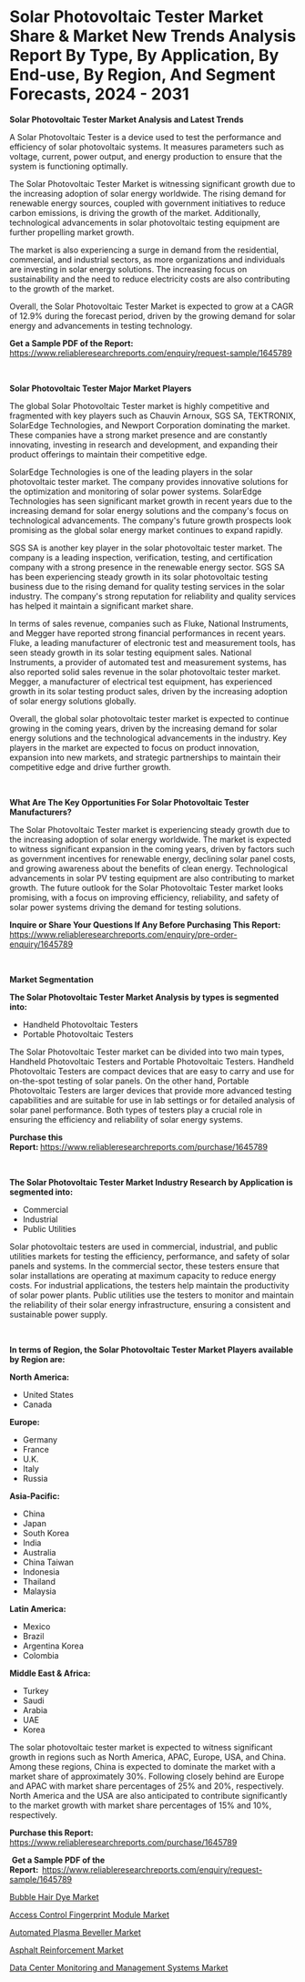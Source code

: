 <p><h1>Solar Photovoltaic Tester Market Share & Market New Trends Analysis Report By Type, By Application, By End-use, By Region, And Segment Forecasts, 2024 - 2031</h1></p><p><strong>Solar Photovoltaic Tester Market Analysis and Latest Trends</strong></p>
<p><p>A Solar Photovoltaic Tester is a device used to test the performance and efficiency of solar photovoltaic systems. It measures parameters such as voltage, current, power output, and energy production to ensure that the system is functioning optimally.</p><p>The Solar Photovoltaic Tester Market is witnessing significant growth due to the increasing adoption of solar energy worldwide. The rising demand for renewable energy sources, coupled with government initiatives to reduce carbon emissions, is driving the growth of the market. Additionally, technological advancements in solar photovoltaic testing equipment are further propelling market growth.</p><p>The market is also experiencing a surge in demand from the residential, commercial, and industrial sectors, as more organizations and individuals are investing in solar energy solutions. The increasing focus on sustainability and the need to reduce electricity costs are also contributing to the growth of the market.</p><p>Overall, the Solar Photovoltaic Tester Market is expected to grow at a CAGR of 12.9% during the forecast period, driven by the growing demand for solar energy and advancements in testing technology.</p></p>
<p><strong>Get a Sample PDF of the Report:&nbsp;</strong> <a href="https://www.reliableresearchreports.com/enquiry/request-sample/1645789">https://www.reliableresearchreports.com/enquiry/request-sample/1645789</a></p>
<p>&nbsp;</p>
<p><strong>Solar Photovoltaic Tester Major Market Players</strong></p>
<p><p>The global Solar Photovoltaic Tester market is highly competitive and fragmented with key players such as Chauvin Arnoux, SGS SA, TEKTRONIX, SolarEdge Technologies, and Newport Corporation dominating the market. These companies have a strong market presence and are constantly innovating, investing in research and development, and expanding their product offerings to maintain their competitive edge.</p><p>SolarEdge Technologies is one of the leading players in the solar photovoltaic tester market. The company provides innovative solutions for the optimization and monitoring of solar power systems. SolarEdge Technologies has seen significant market growth in recent years due to the increasing demand for solar energy solutions and the company's focus on technological advancements. The company's future growth prospects look promising as the global solar energy market continues to expand rapidly.</p><p>SGS SA is another key player in the solar photovoltaic tester market. The company is a leading inspection, verification, testing, and certification company with a strong presence in the renewable energy sector. SGS SA has been experiencing steady growth in its solar photovoltaic testing business due to the rising demand for quality testing services in the solar industry. The company's strong reputation for reliability and quality services has helped it maintain a significant market share.</p><p>In terms of sales revenue, companies such as Fluke, National Instruments, and Megger have reported strong financial performances in recent years. Fluke, a leading manufacturer of electronic test and measurement tools, has seen steady growth in its solar testing equipment sales. National Instruments, a provider of automated test and measurement systems, has also reported solid sales revenue in the solar photovoltaic tester market. Megger, a manufacturer of electrical test equipment, has experienced growth in its solar testing product sales, driven by the increasing adoption of solar energy solutions globally.</p><p>Overall, the global solar photovoltaic tester market is expected to continue growing in the coming years, driven by the increasing demand for solar energy solutions and the technological advancements in the industry. Key players in the market are expected to focus on product innovation, expansion into new markets, and strategic partnerships to maintain their competitive edge and drive further growth.</p></p>
<p>&nbsp;</p>
<p><strong>What Are The Key Opportunities For Solar Photovoltaic Tester Manufacturers?</strong></p>
<p><p>The Solar Photovoltaic Tester market is experiencing steady growth due to the increasing adoption of solar energy worldwide. The market is expected to witness significant expansion in the coming years, driven by factors such as government incentives for renewable energy, declining solar panel costs, and growing awareness about the benefits of clean energy. Technological advancements in solar PV testing equipment are also contributing to market growth. The future outlook for the Solar Photovoltaic Tester market looks promising, with a focus on improving efficiency, reliability, and safety of solar power systems driving the demand for testing solutions.</p></p>
<p><strong>Inquire or Share Your Questions If Any Before Purchasing This Report:</strong> <a href="https://www.reliableresearchreports.com/enquiry/pre-order-enquiry/1645789">https://www.reliableresearchreports.com/enquiry/pre-order-enquiry/1645789</a></p>
<p>&nbsp;</p>
<p><strong>Market Segmentation</strong></p>
<p><strong>The Solar Photovoltaic Tester Market Analysis by types is segmented into:</strong></p>
<p><ul><li>Handheld Photovoltaic Testers</li><li>Portable Photovoltaic Testers</li></ul></p>
<p><p>The Solar Photovoltaic Tester market can be divided into two main types, Handheld Photovoltaic Testers and Portable Photovoltaic Testers. Handheld Photovoltaic Testers are compact devices that are easy to carry and use for on-the-spot testing of solar panels. On the other hand, Portable Photovoltaic Testers are larger devices that provide more advanced testing capabilities and are suitable for use in lab settings or for detailed analysis of solar panel performance. Both types of testers play a crucial role in ensuring the efficiency and reliability of solar energy systems.</p></p>
<p><strong>Purchase this Report:&nbsp;</strong><a href="https://www.reliableresearchreports.com/purchase/1645789">https://www.reliableresearchreports.com/purchase/1645789</a></p>
<p>&nbsp;</p>
<p><strong>The Solar Photovoltaic Tester Market Industry Research by Application is segmented into:</strong></p>
<p><ul><li>Commercial</li><li>Industrial</li><li>Public Utilities</li></ul></p>
<p><p>Solar photovoltaic testers are used in commercial, industrial, and public utilities markets for testing the efficiency, performance, and safety of solar panels and systems. In the commercial sector, these testers ensure that solar installations are operating at maximum capacity to reduce energy costs. For industrial applications, the testers help maintain the productivity of solar power plants. Public utilities use the testers to monitor and maintain the reliability of their solar energy infrastructure, ensuring a consistent and sustainable power supply.</p></p>
<p>&nbsp;</p>
<p><strong>In terms of Region, the Solar Photovoltaic Tester Market Players available by Region are:</strong></p>
<p>
    <p> <strong> North America: </strong>
        <ul>
            <li>United States</li>
            <li>Canada</li>
        </ul>
        </p> 
    <p> <strong> Europe: </strong>
        <ul>
            <li>Germany</li>
            <li>France</li>
            <li>U.K.</li>
            <li>Italy</li>
            <li>Russia</li>
        </ul>
        </p> 
    <p> <strong> Asia-Pacific: </strong>
        <ul>
            <li>China</li>
            <li>Japan</li>
            <li>South Korea</li>
            <li>India</li>
            <li>Australia</li>
            <li>China Taiwan</li>
            <li>Indonesia</li>
            <li>Thailand</li>
            <li>Malaysia</li>
        </ul>
        </p> 
    <p> <strong> Latin America: </strong>
        <ul>
            <li>Mexico</li>
            <li>Brazil</li>
            <li>Argentina Korea</li>
            <li>Colombia</li>
        </ul>
        </p> 
    <p> <strong> Middle East & Africa: </strong>
        <ul>
            <li>Turkey</li>
            <li>Saudi</li>
            <li>Arabia</li>
            <li>UAE</li>
            <li>Korea</li>
        </ul>
    </p>
    </p>
<p><p>The solar photovoltaic tester market is expected to witness significant growth in regions such as North America, APAC, Europe, USA, and China. Among these regions, China is expected to dominate the market with a market share of approximately 30%. Following closely behind are Europe and APAC with market share percentages of 25% and 20%, respectively. North America and the USA are also anticipated to contribute significantly to the market growth with market share percentages of 15% and 10%, respectively.</p></p>
<p><strong>Purchase this Report: </strong><a href="https://www.reliableresearchreports.com/purchase/1645789">https://www.reliableresearchreports.com/purchase/1645789</a></p>
<p>&nbsp;<strong>Get a Sample PDF of the Report:&nbsp;&nbsp;</strong><a href="https://www.reliableresearchreports.com/enquiry/request-sample/1645789">https://www.reliableresearchreports.com/enquiry/request-sample/1645789</a></p>
<p><strong></strong></p>
<p><p><a href="https://view.publitas.com/reportprime-1/decoding-the-bubble-hair-dye-market-a-deep-dive-into-the-latest-market-trends-market-segmentation-and-competitive-analysis/">Bubble Hair Dye Market</a></p><p><a href="https://mire-aunt-385.notion.site/Access-Control-Fingerprint-Module-Market-Insights-Market-Players-and-Forecast-Till-2031-6acb0bb1430e4531b2acb7026b4975ef">Access Control Fingerprint Module Market</a></p><p><a href="https://github.com/ruddyyedelwadw/Market-Research-Report-List-1/blob/main/automated-plasma-beveller-market.md">Automated Plasma Beveller Market</a></p><p><a href="https://view.publitas.com/reportprime-1/asphalt-reinforcement-market-size-focuses-on-market-dynamics-in-depth-analysis-and-future-projections-of-its-market-forecasted-for-period-from-2024-to-2031/">Asphalt Reinforcement Market</a></p><p><a href="https://butternut-bug-553.notion.site/Insights-into-Data-Center-Monitoring-and-Management-Systems-Market-Size-Analysing-Market-Share-Tre-54c175a5d2d746e6b8b0094b0d05a15a">Data Center Monitoring and Management Systems Market</a></p></p>
